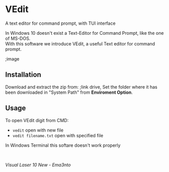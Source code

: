 # VEdit
A text editor for command prompt, with TUI interface

In Windows 10 doesn't exist a Text-Editor for Command Prompt, like the one of MS-DOS. <br>
With this software we introduce VEdit, a useful Text editor for command prompt.

;image

## Installation
Download and extract the zip from: ;link drive,
Set the folder where it has been downloaded in "System Path" from **Enviroment Option**.

## Usage
To open VEdit digit from CMD:
- ```vedit``` open with new file
- ```vedit filename.txt``` open with specified file

In Windows Terminal this softare doesn't work properly

<br>

_Visual Laser 10 New - Ema3nto_
